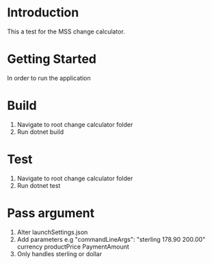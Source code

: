 # Introduction

This a test for the MSS change calculator.

# Getting Started

In order to run the application

# Build

1. Navigate to root change calculator folder
2. Run dotnet build

# Test

1. Navigate to root change calculator folder
2. Run dotnet test

# Pass argument

1. Alter launchSettings.json
2. Add parameters e.g "commandLineArgs": "sterling 178.90 200.00" currency productPrice PaymentAmount
3. Only handles sterling or dollar


